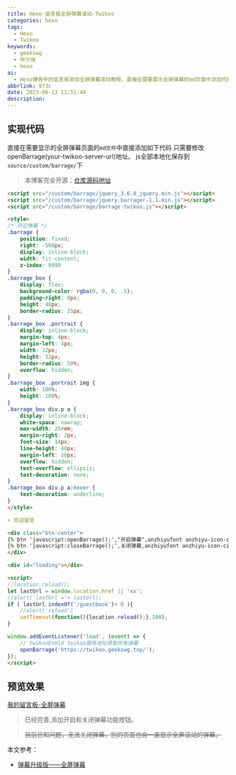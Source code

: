 ```yaml
---
title: Hexo-留言板全屏弹幕滚动-Twikoo
categories: hexo
tags:
  - Hexo
  - Twikoo
keywords:
  - geekswg
  - 毕少侠
  - hexo
ai:
  - Hexo博客中的留言板添加全屏弹幕滚动教程，直接在需要展示全屏弹幕的md页面中添加代码。
abbrlink: 973c
date: 2023-06-13 11:51:44
description:
---
```


## 实现代码

直接在需要显示的全屏弹幕页面的`md文件`中直接添加如下代码
只需要修改openBarrage(your-twikoo-server-url)地址。
js全部本地化保存到`source/custom/barrage/`下
> 本博客完全开源：[仓库源码地址](https://github.com/gavinblog/blog-anzhiyu)
```md
<script src="/custom/barrage/jquery_3.6.0_jquery.min.js"></script>
<script src="/custom/barrage/jquery.barrager-1.1.min.js"></script>
<script src="/custom/barrage/barrage-twikoo.js"></script>

<style>
/* 评论弹幕 */
.barrage {
    position: fixed;
    right: -500px;
    display: inline-block;
    width: fit-content;
    z-index: 9999
}
.barrage_box {
    display: flex;
    background-color: rgba(0, 0, 0, .5);
    padding-right: 8px;
    height: 40px;
    border-radius: 25px;
}
.barrage_box .portrait {
    display: inline-block;
    margin-top: 4px;
    margin-left: 4px;
    width: 32px;
    height: 32px;
    border-radius: 50%;
    overflow: hidden;
}
.barrage_box .portrait img {
    width: 100%;
    height: 100%;
}
.barrage_box div.p a {
    display: inline-block;
    white-space: nowrap;
    max-width: 25rem;
    margin-right: 2px;
    font-size: 14px;
    line-height: 40px;
    margin-left: 10px;
    overflow: hidden;
    text-overflow: ellipsis;
    text-decoration: none;
}
.barrage_box div.p a:hover {
    text-decoration: underline;
}
</style>

> 欢迎留言

<div class="btn-center">
{% btn 'javascript:openBarrage();',"开启弹幕",anzhiyufont anzhiyu-icon-circle-arrow-right,outline green larger %}
{% btn 'javascript:closeBarrage();',关闭弹幕,anzhiyufont anzhiyu-icon-circle-arrow-right,outline red larger %}
</div>

<div id="loading"></div>

<script>
//location.reload();
let lastUrl = window.location.href || 'xx';
//alert('lastUrl ='+ lastUrl);
if ( lastUrl.indexOf('/guestbook')< 0 ){
    //alert('reload')
    setTimeout(function(){location.reload();},100);
}

window.addEventListener('load', (event) => {
    // twikooEnVid twikoo服务地址获取所有弹幕
    openBarrage('https://twikoo.geekswg.top/');
});
</script>

```

## 预览效果

[我的留言板-全屏弹幕](/guestbook/)

> 已经完善,添加开启和关闭弹幕功能按钮。

> ~~目前已知问题，无法关闭弹幕，别的页面也会一直显示全屏滚动的弹幕。~~


本文参考：
* [弹幕升级版——全屏弹幕](https://blog.leonus.cn/2022/barrage.html)
